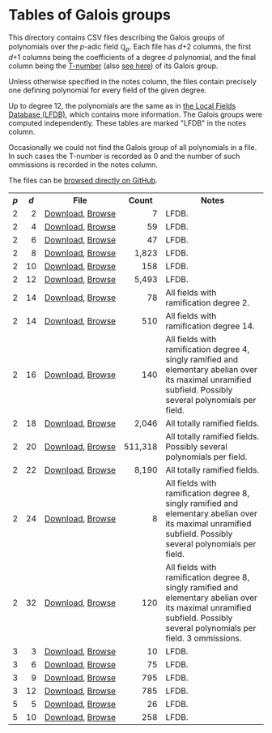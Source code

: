 # Tables of Galois groups

This directory contains CSV files describing the Galois groups of polynomials over the *p*-adic field &#8474;<sub><em>p</em></sub>. Each file has *d*+2 columns, the first *d*+1 columns being the coefficients of a degree *d* polynomial, and the final column being the [T-number](http://groupnames.org/T31.html) (also [see here](https://hobbes.la.asu.edu/Groups/)) of its Galois group.

Unless otherwise specified in the notes column, the files contain precisely one defining polynomial for every field of the given degree.

Up to degree 12, the polynomials are the same as in [the Local Fields Database (LFDB)](https://math.la.asu.edu/~jj/localfields/), which contains more information. The Galois groups were computed independently. These tables are marked "LFDB" in the notes column.

Occasionally we could not find the Galois group of all polynomials in a file. In such cases the T-number is recorded as 0 and the number of such ommissions is recorded in the notes column.

The files can be [browsed directly on GitHub](https://github.com/cjdoris/pAdicGaloisGroup/tree/master/tables/).

<table>
  <style type="text/css">
    td:nth-child(1) { text-align: right; }
    td:nth-child(2) { text-align: right; }
    td:nth-child(4) { text-align: right; }
  </style>
  <tr>
    <th style="font-style: italic;">p</th>
    <th style="font-style: italic;">d</th>
    <th>File</th>
    <th>Count</th>
    <th>Notes</th>
  </tr>
  <tr>
    <td>2</td>
    <td>2</td>
    <td style="white-space: nowrap;"><a href="https://raw.githubusercontent.com/cjdoris/pAdicGaloisGroup/master/tables/p2_d2.csv">Download</a>, <a href="https://cjdoris.github.io/pAdicGaloisGroup/tables/browse?prime=2&degree=2">Browse</a></td>
    <td>7</td>
    <td>LFDB.</td>
  </tr>
  <tr>
    <td>2</td>
    <td>4</td>
    <td><a href="https://raw.githubusercontent.com/cjdoris/pAdicGaloisGroup/master/tables/p2_d4.csv">Download</a>, <a href="https://cjdoris.github.io/pAdicGaloisGroup/tables/browse?prime=2&degree=4">Browse</a></td>
    <td>59</td>
    <td>LFDB.</td>
  </tr>
  <tr>
    <td>2</td>
    <td>6</td>
    <td><a href="https://raw.githubusercontent.com/cjdoris/pAdicGaloisGroup/master/tables/p2_d6.csv">Download</a>, <a href="https://cjdoris.github.io/pAdicGaloisGroup/tables/browse?prime=2&degree=6">Browse</a></td>
    <td>47</td>
    <td>LFDB.</td>
  </tr>
  <tr>
    <td>2</td>
    <td>8</td>
    <td><a href="https://raw.githubusercontent.com/cjdoris/pAdicGaloisGroup/master/tables/p2_d8.csv">Download</a>, <a href="https://cjdoris.github.io/pAdicGaloisGroup/tables/browse?prime=2&degree=8">Browse</a></td>
    <td>1,823</td>
    <td>LFDB.</td>
  </tr>
  <tr>
    <td>2</td>
    <td>10</td>
    <td><a href="https://raw.githubusercontent.com/cjdoris/pAdicGaloisGroup/master/tables/p2_d10.csv">Download</a>, <a href="https://cjdoris.github.io/pAdicGaloisGroup/tables/browse?prime=2&degree=10">Browse</a></td>
    <td>158</td>
    <td>LFDB.</td>
  </tr>
  <tr>
    <td>2</td>
    <td>12</td>
    <td><a href="https://raw.githubusercontent.com/cjdoris/pAdicGaloisGroup/master/tables/p2_d12.csv">Download</a>, <a href="https://cjdoris.github.io/pAdicGaloisGroup/tables/browse?prime=2&degree=12">Browse</a></td>
    <td>5,493</td>
    <td>LFDB.</td>
  </tr>
  <tr>
    <td>2</td>
    <td>14</td>
    <td><a href="https://raw.githubusercontent.com/cjdoris/pAdicGaloisGroup/master/tables/p2_d14_e2.csv">Download</a>, <a href="https://cjdoris.github.io/pAdicGaloisGroup/tables/browse?prime=2&degree=14&suffix=e2">Browse</a></td>
    <td>78</td>
    <td>All fields with ramification degree 2.</td>
  </tr>
  <tr>
    <td>2</td>
    <td>14</td>
    <td><a href="https://raw.githubusercontent.com/cjdoris/pAdicGaloisGroup/master/tables/p2_d14_e14.csv">Download</a>, <a href="https://cjdoris.github.io/pAdicGaloisGroup/tables/browse?prime=2&degree=14&suffix=e14">Browse</a></td>
    <td>510</td>
    <td>All fields with ramification degree 14.</td>
  </tr>
  <tr>
    <td>2</td>
    <td>16</td>
    <td><a href="https://raw.githubusercontent.com/cjdoris/pAdicGaloisGroup/master/tables/p2_d16_e4a.csv">Download</a>, <a href="https://cjdoris.github.io/pAdicGaloisGroup/tables/browse?prime=2&degree=16&suffix=e4a&dupes=yes">Browse</a></td>
    <td>140</td>
    <td>All fields with ramification degree 4, singly ramified and elementary abelian over its maximal unramified subfield. Possibly several polynomials per field.</td>
  </tr>
  <tr>
    <td>2</td>
    <td>18</td>
    <td><a href="https://raw.githubusercontent.com/cjdoris/pAdicGaloisGroup/master/tables/p2_d18_tr.csv">Download</a>, <a href="https://cjdoris.github.io/pAdicGaloisGroup/tables/browse?prime=2&degree=18&suffix=tr">Browse</a></td>
    <td>2,046</td>
    <td>All totally ramified fields.</td>
  </tr>
  <tr>
    <td>2</td>
    <td>20</td>
    <td><a href="https://raw.githubusercontent.com/cjdoris/pAdicGaloisGroup/master/tables/p2_d20_tr.csv">Download</a>, <a href="https://cjdoris.github.io/pAdicGaloisGroup/tables/browse?prime=2&degree=20&suffix=tr&dupes=yes">Browse</a></td>
    <td>511,318</td>
    <td>All totally ramified fields. Possibly several polynomials per field.</td>
  </tr>
  <tr>
    <td>2</td>
    <td>22</td>
    <td><a href="https://raw.githubusercontent.com/cjdoris/pAdicGaloisGroup/master/tables/p2_d22_tr.csv">Download</a>, <a href="https://cjdoris.github.io/pAdicGaloisGroup/tables/browse?prime=2&degree=22&suffix=tr">Browse</a></td>
    <td>8,190</td>
    <td>All totally ramified fields.</td>
  </tr>
  <tr>
    <td>2</td>
    <td>24</td>
    <td><a href="https://raw.githubusercontent.com/cjdoris/pAdicGaloisGroup/master/tables/p2_d24_e8a.csv">Download</a>, <a href="https://cjdoris.github.io/pAdicGaloisGroup/tables/browse?prime=2&degree=24&suffix=e8a&dupes=yes">Browse</a></td>
    <td>8</td>
    <td>All fields with ramification degree 8, singly ramified and elementary abelian over its maximal unramified subfield. Possibly several polynomials per field.</td>
  </tr>
  <tr>
    <td>2</td>
    <td>32</td>
    <td><a href="https://raw.githubusercontent.com/cjdoris/pAdicGaloisGroup/master/tables/p2_d32_e8a.csv">Download</a>, <a href="https://cjdoris.github.io/pAdicGaloisGroup/tables/browse?prime=2&degree=32&suffix=e8a&dupes=yes">Browse</a></td>
    <td>120</td>
    <td>All fields with ramification degree 8, singly ramified and elementary abelian over its maximal unramified subfield. Possibly several polynomials per field. 3 ommissions.</td>
  </tr>
  <tr>
    <td>3</td>
    <td>3</td>
    <td><a href="https://raw.githubusercontent.com/cjdoris/pAdicGaloisGroup/master/tables/p3_d3.csv">Download</a>, <a href="https://cjdoris.github.io/pAdicGaloisGroup/tables/browse?prime=3&degree=3">Browse</a></td>
    <td>10</td>
    <td>LFDB.</td>
  </tr>
  <tr>
    <td>3</td>
    <td>6</td>
    <td><a href="https://raw.githubusercontent.com/cjdoris/pAdicGaloisGroup/master/tables/p3_d6.csv">Download</a>, <a href="https://cjdoris.github.io/pAdicGaloisGroup/tables/browse?prime=3&degree=6">Browse</a></td>
    <td>75</td>
    <td>LFDB.</td>
  </tr>
  <tr>
    <td>3</td>
    <td>9</td>
    <td><a href="https://raw.githubusercontent.com/cjdoris/pAdicGaloisGroup/master/tables/p3_d9.csv">Download</a>, <a href="https://cjdoris.github.io/pAdicGaloisGroup/tables/browse?prime=3&degree=9">Browse</a></td>
    <td>795</td>
    <td>LFDB.</td>
  </tr>
  <tr>
    <td>3</td>
    <td>12</td>
    <td><a href="https://raw.githubusercontent.com/cjdoris/pAdicGaloisGroup/master/tables/p3_d12.csv">Download</a>, <a href="https://cjdoris.github.io/pAdicGaloisGroup/tables/browse?prime=3&degree=12">Browse</a></td>
    <td>785</td>
    <td>LFDB.</td>
  </tr>
  <tr>
    <td>5</td>
    <td>5</td>
    <td><a href="https://raw.githubusercontent.com/cjdoris/pAdicGaloisGroup/master/tables/p5_d5.csv">Download</a>, <a href="https://cjdoris.github.io/pAdicGaloisGroup/tables/browse?prime=5&degree=5">Browse</a></td>
    <td>26</td>
    <td>LFDB.</td>
  </tr>
  <tr>
    <td>5</td>
    <td>10</td>
    <td><a href="https://raw.githubusercontent.com/cjdoris/pAdicGaloisGroup/master/tables/p5_d10.csv">Download</a>, <a href="https://cjdoris.github.io/pAdicGaloisGroup/tables/browse?prime=5&degree=10">Browse</a></td>
    <td>258</td>
    <td>LFDB.</td>
  </tr>
</table>
